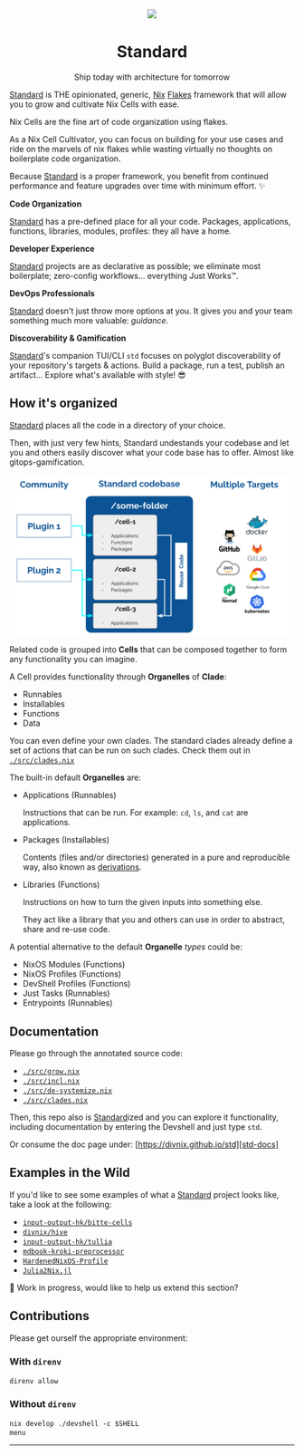 <!--
SPDX-FileCopyrightText: 2022 The Standard Authors
SPDX-FileCopyrightText: 2022 Kevin Amado <kamadorueda@gmail.com>

SPDX-License-Identifier: Unlicense
-->

<div align="center">
  <img src="https://github.com/divnix/std/raw/main/artwork/logo.png" width="250" />
  <h1>Standard</h1>
  <p>Ship today with architecture for tomorrow</span>
</div>

<!--
_By [Kevin Amado](https://github.com/kamadorueda),
with contributions from [David Arnold](https://github.com/blaggacao),
[Timothy DeHerrera](https://github.com/nrdxp)
and many more amazing people (see end of file for a full list)._
-->

[Standard][std] is THE opinionated, generic,
[Nix][nix] [Flakes][nix_flakes] framework
that will allow you to grow and cultivate
Nix Cells with ease.

Nix Cells are the fine art of code organization
using flakes.

As a Nix Cell Cultivator, you can focus on building
for your use cases and ride on the marvels of nix flakes
while wasting virtually no thoughts on boilerplate
code organization.

Because [Standard][std] is a proper framework,
you benefit from continued performance
and feature upgrades over time with minimum effort. :sparkles:

**Code Organization**

[Standard][std] has a pre-defined place
for all your code.
Packages, applications, functions, libraries, modules, profiles:
they all have a home.

**Developer Experience**

[Standard][std] projects
are as declarative as possible;
we eliminate most boilerplate;
zero-config workflows...
everything Just Works™.

**DevOps Professionals**

[Standard][std] doesn't just throw more options at you.
It gives you and your team something much more valuable: _guidance_.

**Discoverability & Gamification**

[Standard][std]'s companion TUI/CLI `std` focuses on polyglot
discoverability of your repository's targets & actions. Build
a package, run a test, publish an artifact... Explore what's
available with style! 😎

## How it's organized

[Standard][std] places all the code in a directory of your choice.

Then, with just very few hints, Standard undestands your codebase
and let you and others easily discover what your code base has to
offer. Almost like gitops-gamification.

![](./artwork/model.png)

Related code is grouped into **Cells**
that can be composed together
to form any functionality you can imagine.

A Cell provides functionality through **Organelles** of **Clade**:

- Runnables
- Installables
- Functions
- Data

You can even define your own clades. The standard clades already
define a set of actions that can be run on such clades. Check them
out in [`./src/clades.nix`][clades-nix]

The built-in default **Organelles** are:

- Applications (Runnables)

  Instructions that can be run.
  For example: `cd`, `ls`, and `cat` are applications.

- Packages (Installables)

  Contents (files and/or directories)
  generated in a pure and reproducible way,
  also known as [derivations][nix_drv].

- Libraries (Functions)

  Instructions on how to turn the given inputs
  into something else.

  They act like a library
  that you and others can use
  in order to abstract, share
  and re-use code.

A potential alternative to the default **Organelle** _types_ could be:

- NixOS Modules (Functions)
- NixOS Profiles (Functions)
- DevShell Profiles (Functions)
- Just Tasks (Runnables)
- Entrypoints (Runnables)

## Documentation

Please go through the annotated source code:

- [`./src/grow.nix`][grow-nix]
- [`./src/incl.nix`][incl-nix]
- [`./src/de-systemize.nix`][de-systemize-nix]
- [`./src/clades.nix`][clades-nix]

Then, this repo also is [Standard][std]ized and you can explore
it functionality, including documentation by entering the Devshell
and just type `std`.

Or consume the doc page under: [https://divnix.github.io/std][std-docs]

## Examples in the Wild

If you'd like to see some examples
of what a [Standard][std] project looks like,
take a look at the following:

- [`input-output-hk/bitte-cells`][bitte-cells]
- [`divnix/hive`][divnix-hive]
- [`input-output-hk/tullia`][iog-tullia]
- [`mdbook-kroki-preprocessor`][mdbook-kroki-preprocessor]
- [`HardenedNixOS-Profile`][hardenednixos-profile]
- [`Julia2Nix.jl`][julia2nix]

:construction: Work in progress, would like to help us extend this section?

## Contributions

Please get ourself the appropriate environment:

### With `direnv`

```console
direnv allow
```

### Without `direnv`

```console
nix develop ./devshell -c $SHELL
menu
```

---

[bitte-cells]: https://github.com/input-output-hk/bitte-cells
[clades-nix]: https://github.com/divnix/std/blob/main/src/clades.nix
[cross_compiler]: https://en.wikipedia.org/wiki/Cross_compiler
[de-systemize-nix]: https://github.com/divnix/std/blob/main/src/de-systemize.nix
[divnix-hive]: https://github.com/divnix/hive
[grow-nix]: https://github.com/divnix/std/blob/main/src/grow.nix
[hardenednixos-profile]: https://github.com/hardenedlinux/HardenedNixOS-Profile
[hydra]: https://github.com/NixOS/hydra
[incl-nix]: https://github.com/divnix/std/blob/main/src/incl.nix
[iog-tullia]: https://github.com/input-output-hk/tullia
[julia2nix]: https://github.com/JuliaCN/Julia2Nix.jl
[mdbook-kroki-preprocessor]: https://github.com/input-output-hk/mdbook-kroki-preprocessor
[nix_drv]: https://nixos.org/manual/nix/unstable/expressions/derivations.html
[nix_flakes]: https://nixos.wiki/wiki/Flakes
[nix]: https://nixos.org/manual/nix/unstable
[std-docs]: https://divnix.github.io/std
[std]: https://github.com/divnix/std
